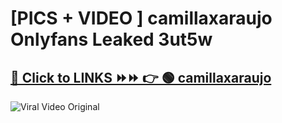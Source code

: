 
 # [PICS + VIDEO ] camillaxaraujo Onlyfans Leaked 3ut5w

## <h2><a href="https://clipsfans.com/camillaxaraujo&ref=git">🔗 Click to LINKS ⏩⏩ 👉 🟢 camillaxaraujo </a></h2>

<a href="https://clipsfans.com/camillaxaraujo&ref=git" rel="nofollow" data-target="animated-image.originalLink"><img src="https://i.ibb.co.com/xMMVF88/686577567.gif" alt="Viral Video Original" style="max-width: 100%; display: inline-block;" data-target="animated-image.originalImage"></a>

